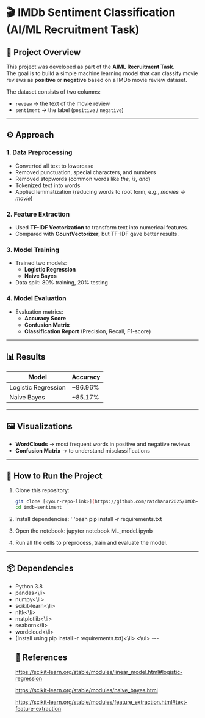# 🎬 IMDb Sentiment Classification (AI/ML Recruitment Task)

## 📌 Project Overview
This project was developed as part of the **AIML Recruitment Task**.  
The goal is to build a simple machine learning model that can classify movie reviews as **positive** or **negative** based on a IMDb movie review dataset.

The dataset consists of two columns:
- `review` → the text of the movie review  
- `sentiment` → the label (`positive` / `negative`)  

---

## ⚙️ Approach

### 1. Data Preprocessing
- Converted all text to lowercase  
- Removed punctuation, special characters, and numbers  
- Removed stopwords (common words like *the, is, and*)  
- Tokenized text into words  
- Applied lemmatization (reducing words to root form, e.g., *movies → movie*)  

### 2. Feature Extraction
- Used **TF-IDF Vectorization** to transform text into numerical features.  
- Compared with **CountVectorizer**, but TF-IDF gave better results.  

### 3. Model Training
- Trained two models:
  - **Logistic Regression**  
  - **Naive Bayes**  
- Data split: 80% training, 20% testing  

### 4. Model Evaluation
- Evaluation metrics:
  - **Accuracy Score**  
  - **Confusion Matrix**  
  - **Classification Report** (Precision, Recall, F1-score)  

---

## 📊 Results
| Model               | Accuracy |
|----------------------|----------|
| Logistic Regression  | ~86.96%     |
| Naive Bayes          | ~85.17%     |

---

## 🖼️ Visualizations
- **WordClouds** → most frequent words in positive and negative reviews  
- **Confusion Matrix** → to understand misclassifications  

---

## 🚀 How to Run the Project
1. Clone this repository:
   ```bash
   git clone [<your-repo-link>](https://github.com/ratchanar2025/IMDb-Sentiment-Analysis.git)
   cd imdb-sentiment

2. Install dependencies:
   '''bash
   pip install -r requirements.txt

3. Open the notebook:
   jupyter notebook ML_model.ipynb

4. Run all the cells to preprocess, train and evaluate the model.

---

## 📦 Dependencies
<ul>
<li>Python 3.8</li>
<li>pandas<\li>
<li>numpy<\li>
<li>scikit-learn<\li>
<li>nltk<\li>
<li>matplotlib<\li>
<li>seaborn<\li>
<li>wordcloud<\li>
<li>(Install using pip install -r requirements.txt)<\li>
<\ul>
---

##  📜 References

https://scikit-learn.org/stable/modules/linear_model.html#logistic-regression

https://scikit-learn.org/stable/modules/naive_bayes.html

https://scikit-learn.org/stable/modules/feature_extraction.html#text-feature-extraction
